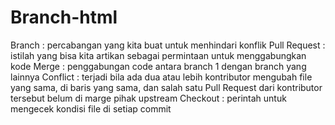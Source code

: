 # Branch-html
Branch : percabangan yang kita buat untuk menhindari konflik
Pull Request : istilah yang bisa kita artikan sebagai permintaan untuk menggabungkan kode
Merge : penggabungan code antara branch 1 dengan branch yang lainnya
Conflict : terjadi bila ada dua atau lebih kontributor mengubah file yang sama, di baris yang sama, dan salah satu Pull Request dari kontributor tersebut belum di marge pihak upstream
Checkout : perintah untuk mengecek kondisi file di setiap commit
